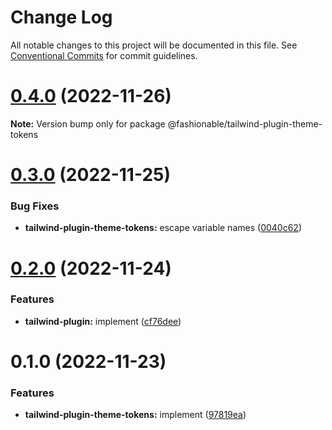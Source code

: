 # Change Log

All notable changes to this project will be documented in this file.
See [Conventional Commits](https://conventionalcommits.org) for commit guidelines.

# [0.4.0](https://github.com/tkofh/fashionable/compare/@fashionable/tailwind-plugin-theme-tokens@0.3.0...@fashionable/tailwind-plugin-theme-tokens@0.4.0) (2022-11-26)

**Note:** Version bump only for package @fashionable/tailwind-plugin-theme-tokens

# [0.3.0](https://github.com/tkofh/fashionable/compare/@fashionable/tailwind-plugin-theme-tokens@0.2.0...@fashionable/tailwind-plugin-theme-tokens@0.3.0) (2022-11-25)

### Bug Fixes

- **tailwind-plugin-theme-tokens:** escape variable names ([0040c62](https://github.com/tkofh/fashionable/commit/0040c62b25493643e8c0763ae4715506cd115973))

# [0.2.0](https://github.com/tkofh/fashionable/compare/@fashionable/tailwind-plugin-theme-tokens@0.1.0...@fashionable/tailwind-plugin-theme-tokens@0.2.0) (2022-11-24)

### Features

- **tailwind-plugin:** implement ([cf76dee](https://github.com/tkofh/fashionable/commit/cf76deebc25144c1775605a87e95da7c4a2b89a7))

# 0.1.0 (2022-11-23)

### Features

- **tailwind-plugin-theme-tokens:** implement ([97819ea](https://github.com/tkofh/fashionable/commit/97819eaae69a1199b1ca3d6ad9fcfb403377df00))
